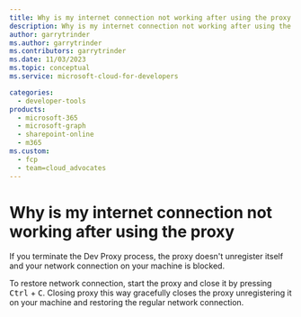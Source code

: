 ```yaml
---
title: Why is my internet connection not working after using the proxy
description: Why is my internet connection not working after using the proxy
author: garrytrinder
ms.author: garrytrinder
ms.contributors: garrytrinder
ms.date: 11/03/2023
ms.topic: conceptual
ms.service: microsoft-cloud-for-developers

categories:
  - developer-tools
products:
  - microsoft-365
  - microsoft-graph
  - sharepoint-online
  - m365
ms.custom:
  - fcp
  - team=cloud_advocates
---
```


# Why is my internet connection not working after using the proxy

If you terminate the Dev Proxy process, the proxy doesn't unregister itself and your network connection on your machine is blocked.

To restore network connection, start the proxy and close it by pressing <kbd>Ctrl</kbd> + <kbd>C</kbd>. Closing proxy this way gracefully closes the proxy unregistering it on your machine and restoring the regular network connection.

